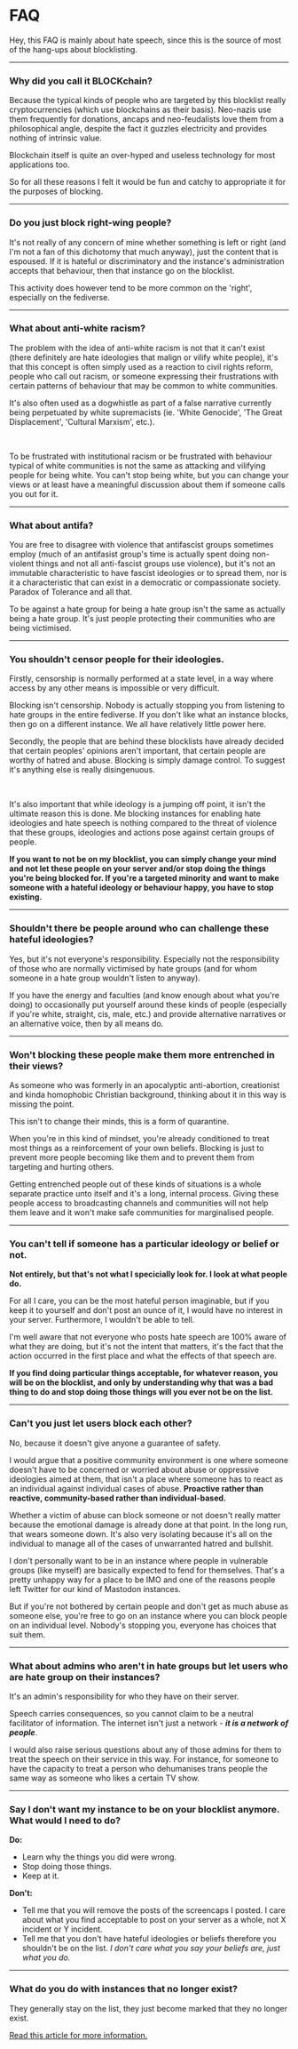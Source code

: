 # FAQ

Hey, this FAQ is mainly about hate speech, since this is the source of most of the hang-ups about blocklisting.


---

### Why did you call it BLOCKchain?

Because the typical kinds of people who are targeted by this blocklist really cryptocurrencies (which use blockchains as their basis). Neo-nazis use them frequently for donations, ancaps and neo-feudalists love them from a philosophical angle, despite the fact it guzzles electricity and provides nothing of intrinsic value.

Blockchain itself is quite an over-hyped and useless technology for most applications too.

So for all these reasons I felt it would be fun and catchy to appropriate it for the purposes of blocking.

---

### Do you just block right-wing people?

It's not really of any concern of mine whether something is left or right (and I'm not a fan of this dichotomy that much anyway), just the content that is espoused. If it is hateful or discriminatory and the instance's administration accepts that behaviour, then that instance go on the blocklist. 

This activity does however tend to be more common on the 'right', especially on the fediverse.

---

### What about anti-white racism?

The problem with the idea of anti-white racism is not that it can't exist (there definitely are hate ideologies that malign or vilify white people), it's that this concept is often simply used as a reaction to civil rights reform, people who call out racism, or someone expressing their frustrations with certain patterns of behaviour that may be common to white communities.

It's also often used as a dogwhistle as part of a false narrative currently being perpetuated by white supremacists (ie. 'White Genocide', 'The Great Displacement', 'Cultural Marxism', etc.).

<br/>

To be frustrated with institutional racism or be frustrated with behaviour typical of white communities is not the same as attacking and vilifying people for being white. You can't stop being white, but you can change your views or at least have a meaningful discussion about them if someone calls you out for it.


----

### What about antifa?

You are free to disagree with violence that antifascist groups sometimes employ (much of an antifasist group's time is actually spent doing non-violent things and not all anti-fascist groups use violence), but it's not an immutable characteristic to have fascist ideologies or to spread them, nor is it a characteristic that can exist in a democratic or compassionate society. Paradox of Tolerance and all that.

To be against a hate group for being a hate group isn't the same as actually being a hate group. It's just people protecting their communities who are being victimised.

---

### You shouldn't censor people for their ideologies.

Firstly, censorship is normally performed at a state level, in a way where access by any other means is impossible or very difficult. 

Blocking isn't censorship. Nobody is actually stopping you from listening to hate groups in the entire fediverse. If you don't like what an instance blocks, then go on a different instance. We all have relatively little power here.


Secondly, the people that are behind these blocklists have already decided that certain peoples' opinions aren't important, that certain people are worthy of hatred and abuse. Blocking is simply damage control. To suggest it's anything else is really disingenuous.


<br/>

It's also important that while ideology is a jumping off point, it isn't the ultimate reason this is done. Me blocking instances for enabling hate ideologies and hate speech is nothing compared to the threat of violence that these groups, ideologies and actions pose against certain groups of people.

**If you want to not be on my blocklist, you can simply change your mind and not let these people on your server and/or stop doing the things you're being blocked for. If you're a targeted minority and want to make someone with a hateful ideology or behaviour happy, you have to stop existing.**

----

### Shouldn't there be people around who can challenge these hateful ideologies?

Yes, but it's not everyone's responsibility. Especially not the responsibility of those who are normally victimised by hate groups (and for whom someone in a hate group wouldn't listen to anyway).

If you have the energy and faculties (and know enough about what you're doing) to occasionally put yourself around these kinds of people (especially if you're white, straight, cis, male, etc.) and provide alternative narratives or an alternative voice, then by all means do.

----

### Won't blocking these people make them more entrenched in their views?

As someone who was formerly in an apocalyptic anti-abortion, creationist and kinda homophobic Christian background, thinking about it in this way is missing the point.

This isn't to change their minds, this is a form of quarantine.

When you're in this kind of mindset, you're already conditioned to treat most things as a reinforcement of your own beliefs. Blocking is just to prevent more people becoming like them and to prevent them from targeting and hurting others.

Getting entrenched people out of these kinds of situations is a whole separate practice unto itself and it's a long, internal process. Giving these people access to broadcasting channels and communities will not help them leave and it won't make safe communities for marginalised people.

----

### You can't tell if someone has a particular ideology or belief or not.

**Not entirely, but that's not what I specicially look for. I look at what people do.**

For all I care, you can be the most hateful person imaginable, but if you keep it to yourself and don't post an ounce of it, I would have no interest in your server. Furthermore, I wouldn't be able to tell.

I'm well aware that not everyone who posts hate speech are 100% aware of what they are doing, but it's not the intent that matters, it's the fact that the action occurred in the first place and what the effects of that speech are.

**If you find doing particular things acceptable, for whatever reason, you will be on the blocklist, and only by understanding why that was a bad thing to do and stop doing those things will you ever not be on the list.**

----

### Can't you just let users block each other? 

No, because it doesn't give anyone a guarantee of safety.

I would argue that a positive community environment is one where someone doesn't have to be concerned or worried about abuse or oppressive ideologies aimed at them, that isn't a place where someone has to react as an individual against individual cases of abuse. **Proactive rather than reactive, community-based rather than individual-based.**

Whether a victim of abuse can block someone or not doesn't really matter because the emotional damage is already done at that point. In the long run, that wears someone down. It's also very isolating because it's all on the individual to manage all of the cases of unwarranted hatred and bullshit.

I don't personally want to be in an instance where people in vulnerable groups (like myself) are basically expected to fend for themselves. That's a pretty unhappy way for a place to be IMO and one of the reasons people left Twitter for our kind of Mastodon instances.

But if you're not bothered by certain people and don't get as much abuse as someone else, you're free to go on an instance where you can block people on an individual level. Nobody's stopping you, everyone has choices that suit them.


----

### What about admins who aren't in hate groups but let users who are hate group on their instances?

It's an admin's responsibility for who they have on their server.

Speech carries consequences, so you cannot claim to be a neutral facilitator of information. The internet isn't just a network - ***it is a network of people***.

I would also raise serious questions about any of those admins for them to treat the speech on their service in this way. For instance, for someone to have the capacity to treat a person who dehumanises trans people the same way as someone who likes a certain TV show.


----


### Say I don't want my instance to be on your blocklist anymore. What would I need to do?

**Do:**

- Learn why the things you did were wrong.
- Stop doing those things.
- Keep at it.


**Don't:**

- Tell me that you will remove the posts of the screencaps I posted. I care about what you find acceptable to post on your server as a whole, not X incident or Y incident.
- Tell me that you don't have hateful ideologies or beliefs therefore you shouldn't be on the list. *I don't care what you say your beliefs are, just what you do.*

---

### What do you do with instances that no longer exist?

They generally stay on the list, they just become marked that they no longer exist.

[Read this article for more information.](deleted_instances.md)